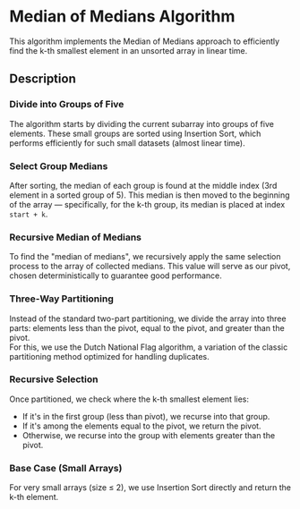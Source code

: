 # Median of Medians Algorithm

This algorithm implements the Median of Medians approach to efficiently find the k-th smallest element in an unsorted array in linear time.

## Description

### Divide into Groups of Five
The algorithm starts by dividing the current subarray into groups of five elements. These small groups are sorted using Insertion Sort, which performs efficiently for such small datasets (almost linear time).

### Select Group Medians
After sorting, the median of each group is found at the middle index (3rd element in a sorted group of 5). This median is then moved to the beginning of the array — specifically, for the k-th group, its median is placed at index `start + k`.

### Recursive Median of Medians
To find the "median of medians", we recursively apply the same selection process to the array of collected medians. This value will serve as our pivot, chosen deterministically to guarantee good performance.

### Three-Way Partitioning
Instead of the standard two-part partitioning, we divide the array into three parts: elements less than the pivot, equal to the pivot, and greater than the pivot.  
For this, we use the Dutch National Flag algorithm, a variation of the classic partitioning method optimized for handling duplicates.

### Recursive Selection
Once partitioned, we check where the k-th smallest element lies:
- If it's in the first group (less than pivot), we recurse into that group.
- If it's among the elements equal to the pivot, we return the pivot.
- Otherwise, we recurse into the group with elements greater than the pivot.

### Base Case (Small Arrays)
For very small arrays (size ≤ 2), we use Insertion Sort directly and return the k-th element.
